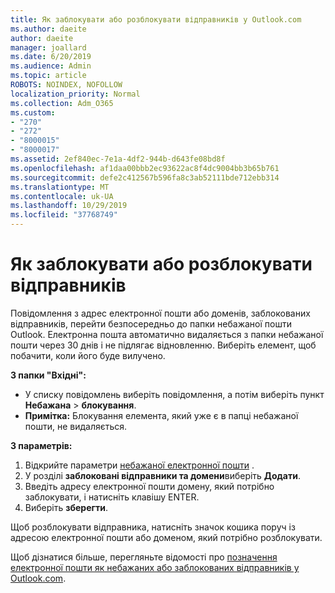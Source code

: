 ```yaml
---
title: Як заблокувати або розблокувати відправників у Outlook.com
ms.author: daeite
author: daeite
manager: joallard
ms.date: 6/20/2019
ms.audience: Admin
ms.topic: article
ROBOTS: NOINDEX, NOFOLLOW
localization_priority: Normal
ms.collection: Adm_O365
ms.custom:
- "270"
- "272"
- "8000015"
- "8000017"
ms.assetid: 2ef840ec-7e1a-4df2-944b-d643fe08bd8f
ms.openlocfilehash: af1daa00bbb2ec93622ac8f4dc9004bb3b65b761
ms.sourcegitcommit: defe2c412567b596fa8c3ab52111bde712ebb314
ms.translationtype: MT
ms.contentlocale: uk-UA
ms.lasthandoff: 10/29/2019
ms.locfileid: "37768749"
---
```

# <a name="block-or-unblock-senders"></a>Як заблокувати або розблокувати відправників

Повідомлення з адрес електронної пошти або доменів, заблокованих відправників, перейти безпосередньо до папки небажаної пошти Outlook. Електронна пошта автоматично видаляється з папки небажаної пошти через 30 днів і не підлягає відновленню. Виберіть елемент, щоб побачити, коли його буде вилучено.

**З папки "Вхідні":**

- У списку повідомлень виберіть повідомлення, а потім виберіть пункт **Небажана** > **блокування**.
- **Примітка:** Блокування елемента, який уже є в папці небажаної пошти, не видаляється.

**З параметрів:**

1. Відкрийте параметри [небажаної електронної пошти](https://outlook.live.com/mail/options/mail/junkEmail) .
2. У розділі **заблоковані відправники та домени**виберіть **Додати**.
3. Введіть адресу електронної пошти домену, який потрібно заблокувати, і натисніть клавішу ENTER.
4. Виберіть **зберегти**.

Щоб розблокувати відправника, натисніть значок кошика поруч із адресою електронної пошти або доменом, який потрібно розблокувати.

Щоб дізнатися більше, перегляньте відомості про [позначення електронної пошти як небажаних або заблокованих відправників у Outlook.com](https://support.office.com/article/a3ece97b-82f8-4a5e-9ac3-e92fa6427ae4?wt.mc_id=Office_Outlook_com_Alchemy).